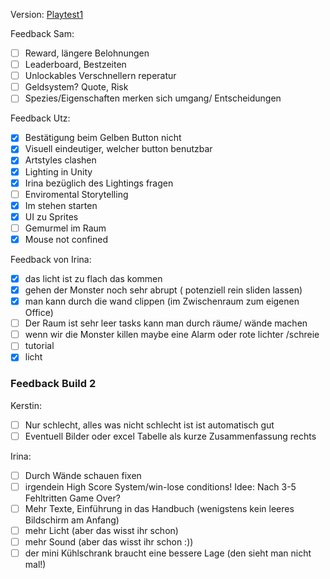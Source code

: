 Version: [Playtest1](https://github.com/M1st3r-G/StellarSuspicion/releases/tag/v0.2)

Feedback Sam:
- [ ] Reward, längere Belohnungen
- [ ] Leaderboard, Bestzeiten
- [ ] Unlockables Verschnellern reperatur
- [ ] Geldsystem? Quote, Risk
- [ ] Spezies/Eigenschaften merken sich umgang/ Entscheidungen

Feedback Utz:
- [x] Bestätigung beim Gelben Button nicht
- [x] Visuell eindeutiger, welcher button benutzbar
- [x] Artstyles clashen
- [x] Lighting in Unity
- [x] Irina bezüglich des Lightings fragen
- [ ] Enviromental Storytelling
- [x] Im stehen starten
- [x] UI zu Sprites
- [ ] Gemurmel im Raum
- [x] Mouse not confined

Feedback von Irina:
- [x] das licht ist zu flach das kommen 
- [x] gehen der Monster noch sehr abrupt ( potenziell rein sliden lassen) 
- [x] man kann durch die wand clippen (im Zwischenraum zum eigenen Office) 
- [ ] Der Raum ist sehr leer tasks kann man durch räume/ wände machen 
- [ ] wenn wir die Monster killen maybe eine Alarm oder rote lichter /schreie 
- [ ] tutorial
- [x] licht

### Feedback Build 2
Kerstin:
- [ ] Nur schlecht, alles was nicht schlecht ist ist automatisch gut
- [ ] Eventuell Bilder oder excel Tabelle als kurze Zusammenfassung rechts

Irina:
- [ ] Durch Wände schauen fixen
- [ ] irgendein High Score System/win-lose conditions! Idee: Nach 3-5 Fehltritten Game Over?
- [ ] Mehr Texte, Einführung in das Handbuch (wenigstens kein leeres Bildschirm am Anfang)
- [ ] mehr Licht (aber das wisst ihr schon)
- [ ] mehr Sound (aber das wisst ihr schon :))
- [ ] der mini Kühlschrank braucht eine bessere Lage (den sieht man nicht mal!)